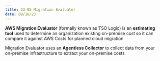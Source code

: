 ```yaml
---
title: 23-05 Migration Evaluator
date: 08/16/23
---
```


**AWS Migration Evaluator** (formally known as TSO Logic) is an **estimating tool** used to determine an organization existing on-premise cost so it can compare it against AWS Costs for planned cloud migration

Migration Evaluator uses an **Agentless Collector** to collect data from your on-premise infrastructure to extract your on-premise costs
